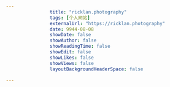 ---
                title: "ricklan.photography"
                tags: [个人网站]
                externalUrl: "https://ricklan.photography"
                date: 9944-08-08
                showDate: false
                showAuthor: false
                showReadingTime: false
                showEdit: false
                showLikes: false
                showViews: false
                layoutBackgroundHeaderSpace: false
                ---

